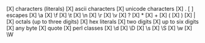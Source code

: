 [X] characters (literals)
  [X] ascii characters
  [X] unicode characters
[X] .
[ ] escapes
  [X] \a
  [X] \f
  [X] \t
  [X] \n
  [X] \r
  [X] \v
  [X] ?
  [X] *
  [X] +
  [X] (
  [X] )
  [X] |
  [X] octals (up to three digits)
  [X] hex literals
    [X] two digits
    [X] up to six digits
  [X] any byte
  [X] quote
  [X] perl classes
    [X] \d
    [X] \D
    [X] \s
    [X] \S
    [X] \w
    [X] \W
